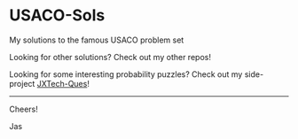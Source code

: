 # USACO-Sols
My solutions to the famous USACO problem set

Looking for other solutions? Check out my other repos!

Looking for some interesting probability puzzles? Check out my side-project [JXTech-Ques](https://jxtech-s.github.io/problems/)!

---

Cheers!

Jas
